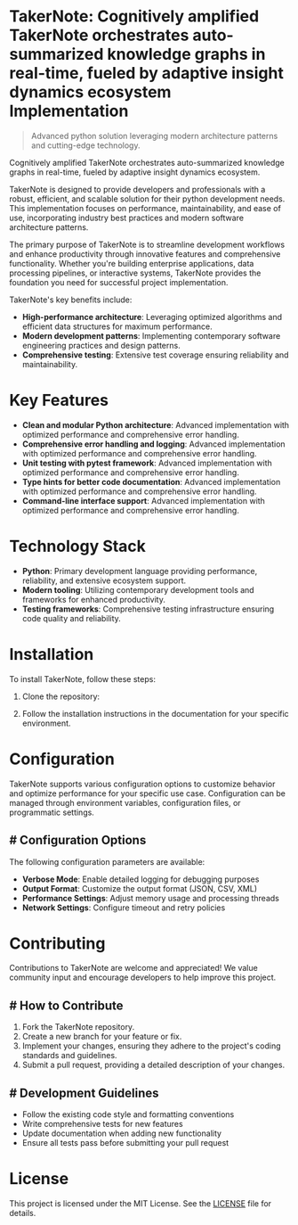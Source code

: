 <!-- fallback_TakerNote_20250805061422_97848 -->

# TakerNote: Cognitively amplified TakerNote orchestrates auto-summarized knowledge graphs in real-time, fueled by adaptive insight dynamics ecosystem Implementation
> Advanced python solution leveraging modern architecture patterns and cutting-edge technology.

Cognitively amplified TakerNote orchestrates auto-summarized knowledge graphs in real-time, fueled by adaptive insight dynamics ecosystem.

TakerNote is designed to provide developers and professionals with a robust, efficient, and scalable solution for their python development needs. This implementation focuses on performance, maintainability, and ease of use, incorporating industry best practices and modern software architecture patterns.

The primary purpose of TakerNote is to streamline development workflows and enhance productivity through innovative features and comprehensive functionality. Whether you're building enterprise applications, data processing pipelines, or interactive systems, TakerNote provides the foundation you need for successful project implementation.

TakerNote's key benefits include:

* **High-performance architecture**: Leveraging optimized algorithms and efficient data structures for maximum performance.
* **Modern development patterns**: Implementing contemporary software engineering practices and design patterns.
* **Comprehensive testing**: Extensive test coverage ensuring reliability and maintainability.

# Key Features

* **Clean and modular Python architecture**: Advanced implementation with optimized performance and comprehensive error handling.
* **Comprehensive error handling and logging**: Advanced implementation with optimized performance and comprehensive error handling.
* **Unit testing with pytest framework**: Advanced implementation with optimized performance and comprehensive error handling.
* **Type hints for better code documentation**: Advanced implementation with optimized performance and comprehensive error handling.
* **Command-line interface support**: Advanced implementation with optimized performance and comprehensive error handling.

# Technology Stack

* **Python**: Primary development language providing performance, reliability, and extensive ecosystem support.
* **Modern tooling**: Utilizing contemporary development tools and frameworks for enhanced productivity.
* **Testing frameworks**: Comprehensive testing infrastructure ensuring code quality and reliability.

# Installation

To install TakerNote, follow these steps:

1. Clone the repository:


2. Follow the installation instructions in the documentation for your specific environment.

# Configuration

TakerNote supports various configuration options to customize behavior and optimize performance for your specific use case. Configuration can be managed through environment variables, configuration files, or programmatic settings.

## # Configuration Options

The following configuration parameters are available:

* **Verbose Mode**: Enable detailed logging for debugging purposes
* **Output Format**: Customize the output format (JSON, CSV, XML)
* **Performance Settings**: Adjust memory usage and processing threads
* **Network Settings**: Configure timeout and retry policies

# Contributing

Contributions to TakerNote are welcome and appreciated! We value community input and encourage developers to help improve this project.

## # How to Contribute

1. Fork the TakerNote repository.
2. Create a new branch for your feature or fix.
3. Implement your changes, ensuring they adhere to the project's coding standards and guidelines.
4. Submit a pull request, providing a detailed description of your changes.

## # Development Guidelines

* Follow the existing code style and formatting conventions
* Write comprehensive tests for new features
* Update documentation when adding new functionality
* Ensure all tests pass before submitting your pull request

# License

This project is licensed under the MIT License. See the [LICENSE](https://github.com/coralnws/TakerNote/blob/main/LICENSE) file for details.
